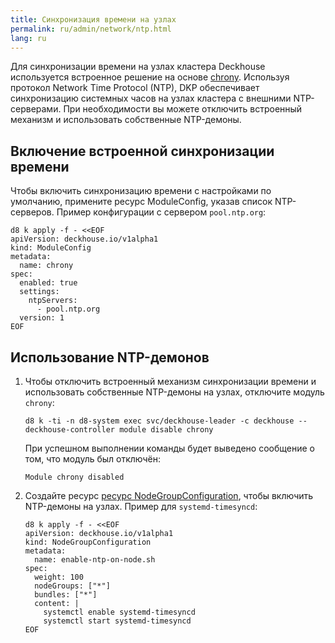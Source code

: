 ```yaml
---
title: Синхронизация времени на узлах
permalink: ru/admin/network/ntp.html
lang: ru
---
```


Для синхронизации времени на узлах кластера Deckhouse используется встроенное решение на основе [chrony](https://chrony-project.org/).
Используя протокол Network Time Protocol (NTP),
DKP обеспечивает синхронизацию системных часов на узлах кластера с внешними NTP-серверами.
При необходимости вы можете отключить встроенный механизм и использовать собственные NTP-демоны.

## Включение встроенной синхронизации времени

Чтобы включить синхронизацию времени с настройками по умолчанию,
примените ресурс ModuleConfig, указав список NTP-серверов.
Пример конфигурации с сервером `pool.ntp.org`:

```shell
d8 k apply -f - <<EOF
apiVersion: deckhouse.io/v1alpha1
kind: ModuleConfig
metadata:
  name: chrony
spec:
  enabled: true
  settings:
    ntpServers:
      - pool.ntp.org
  version: 1
EOF
```

## Использование NTP-демонов

1. Чтобы отключить встроенный механизм синхронизации времени и использовать собственные NTP-демоны на узлах,
   отключите модуль `chrony`:

   ```shell
   d8 k -ti -n d8-system exec svc/deckhouse-leader -c deckhouse -- deckhouse-controller module disable chrony
   ```

   При успешном выполнении команды будет выведено сообщение о том, что модуль был отключён:

   ```console
   Module chrony disabled
   ```

1. Создайте ресурс [ресурс NodeGroupConfiguration](../../reference/cr/nodegroupconfiguration.html),
   чтобы включить NTP-демоны на узлах.
   Пример для `systemd-timesyncd`:

   ```shell
   d8 k apply -f - <<EOF
   apiVersion: deckhouse.io/v1alpha1
   kind: NodeGroupConfiguration
   metadata:
     name: enable-ntp-on-node.sh
   spec:
     weight: 100
     nodeGroups: ["*"]
     bundles: ["*"]
     content: |
       systemctl enable systemd-timesyncd
       systemctl start systemd-timesyncd
   EOF
   ```
